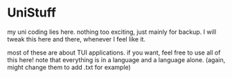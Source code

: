 # UniStuff
my uni coding lies here. nothing too exciting, just mainly for backup.
I will tweak this here and there, whenever I feel like it. 

most of these are about TUI applications. if you want, feel free to use all of this here! 
note that everything is in a language and a language alone. (again, might change them to add .txt for example)
